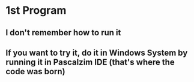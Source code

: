 # 1st Program
## I don't remember how to run it
## If you want to try it, do it in Windows System by running it in Pascalzim IDE (that's where the code was born)

